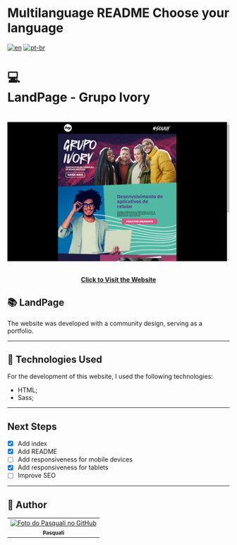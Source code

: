 # Multilanguage README Choose your language

[![en](https://img.shields.io/badge/lang-en-red.svg)](https://github.com/PasqualiRafael/Ivy-grupo-wory/blob/main/README.en.md) [![pt-br](https://img.shields.io/badge/lang-pt--br-green.svg)](https://github.com/PasqualiRafael/Ivy-grupo-wory)

# <h1 align="center">

# 💻<br>LandPage - Grupo Ivory

# </h1>

![Final Project Result](assets/img/preview/preview.png)

## <h4 align="center"><a href="https://grupo-ivory.vercel.app/">Click to Visit the Website</a></h4>

## 📚 LandPage

The website was developed with a community design, serving as a portfolio.

---

## 💼 Technologies Used

For the development of this website, I used the following technologies:

-   HTML;
-   Sass;

---

## Next Steps

-   [x] Add index
-   [x] Add README
-   [ ] Add responsiveness for mobile devices
-   [x] Add responsiveness for tablets
-   [ ] Improve SEO

---

<h2>🦄 Author</h2>

<table>
  <tr>
    <td align="center">
      <a href="https://github.com/PasqualiRafael">
        <img src="https://avatars.githubusercontent.com/u/71941629?v=4" width="100px;" alt="Foto do Pasquali no GitHub"/><br>
        <sub>
          <b>Pasquali</b>
        </sub>
      </a>
    </td>
  </tr>
</table>
